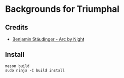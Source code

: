 # Backgrounds for Triumphal

## Credits
* [Benjamin Stäudinger - Arc by Night](https://en.wikipedia.org/wiki/Triumphal_arch#/media/File:Arc_by_night,_Paris_27_June_2012.jpg)

## Install
```
meson build
sudo ninja -C build install
```
